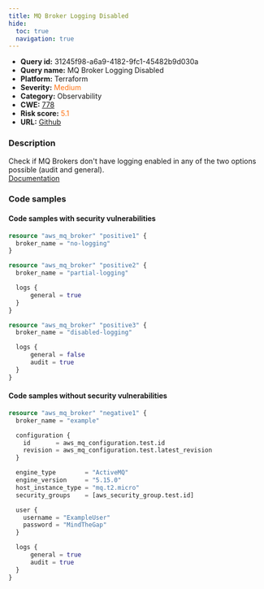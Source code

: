 ```yaml
---
title: MQ Broker Logging Disabled
hide:
  toc: true
  navigation: true
---
```


<style>
  .highlight .hll {
    background-color: #ff171742;
  }
  .md-content {
    max-width: 1100px;
    margin: 0 auto;
  }
</style>

-   **Query id:** 31245f98-a6a9-4182-9fc1-45482b9d030a
-   **Query name:** MQ Broker Logging Disabled
-   **Platform:** Terraform
-   **Severity:** <span style="color:#ff7213">Medium</span>
-   **Category:** Observability
-   **CWE:** <a href="https://cwe.mitre.org/data/definitions/778.html" onclick="newWindowOpenerSafe(event, 'https://cwe.mitre.org/data/definitions/778.html')">778</a>
-   **Risk score:** <span style="color:#ff7213">5.1</span>
-   **URL:** [Github](https://github.com/Checkmarx/kics/tree/master/assets/queries/terraform/aws/mq_broker_logging_disabled)

### Description
Check if MQ Brokers don't have logging enabled in any of the two options possible (audit and general).<br>
[Documentation](https://registry.terraform.io/providers/hashicorp/aws/latest/docs/resources/mq_broker)

### Code samples
#### Code samples with security vulnerabilities
```tf title="Positive test num. 1 - tf file" hl_lines="8 1 17"
resource "aws_mq_broker" "positive1" {
  broker_name = "no-logging"
}

resource "aws_mq_broker" "positive2" {
  broker_name = "partial-logging"

  logs {
      general = true
  }
}

resource "aws_mq_broker" "positive3" {
  broker_name = "disabled-logging"

  logs {
      general = false
      audit = true
  }
}

```


#### Code samples without security vulnerabilities
```tf title="Negative test num. 1 - tf file"
resource "aws_mq_broker" "negative1" {
  broker_name = "example"

  configuration {
    id       = aws_mq_configuration.test.id
    revision = aws_mq_configuration.test.latest_revision
  }

  engine_type        = "ActiveMQ"
  engine_version     = "5.15.0"
  host_instance_type = "mq.t2.micro"
  security_groups    = [aws_security_group.test.id]

  user {
    username = "ExampleUser"
    password = "MindTheGap"
  }

  logs {
      general = true
      audit = true
  }
}
```

